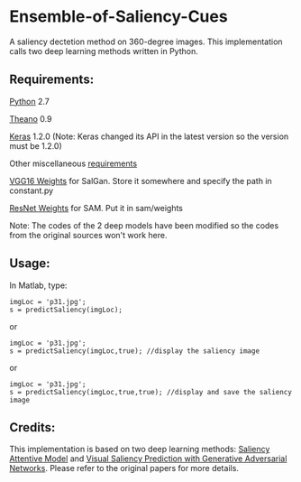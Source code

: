 # Ensemble-of-Saliency-Cues
A saliency dectetion method on 360-degree images.
This implementation calls two deep learning methods written in Python.

## Requirements:
[Python](https://www.python.org/download/releases/2.7/) 2.7

[Theano](http://deeplearning.net/software/theano/install_windows.html) 0.9

[Keras](https://keras.io/) 1.2.0 (Note: Keras changed its API in the latest version so the version must be 1.2.0)

Other miscellaneous [requirements](https://github.com/imatge-upc/saliency-salgan-2017/blob/master/requirements.txt)

[VGG16 Weights](https://s3.amazonaws.com/lasagne/recipes/pretrained/imagenet/vgg16.pkl) for SalGan. Store it somewhere and specify the path in constant.py

[ResNet Weights](https://github.com/marcellacornia/sam/releases/download/1.0/sam-resnet_salicon_weights.pkl) for SAM. Put it in sam/weights

Note: The codes of the 2 deep models have been modified so the codes from the original sources won't work here.
## Usage:
In Matlab, type:
```
imgLoc = 'p31.jpg';
s = predictSaliency(imgLoc);
```

or 
```
imgLoc = 'p31.jpg';
s = predictSaliency(imgLoc,true); //display the saliency image
```

or 
```
imgLoc = 'p31.jpg';
s = predictSaliency(imgLoc,true,true); //display and save the saliency image
```

## Credits:
This implementation is based on two deep learning methods: [Saliency Attentive Model](https://github.com/marcellacornia/sam) and [Visual Saliency Prediction with Generative Adversarial Networks](https://github.com/imatge-upc/saliency-salgan-2017). Please refer to the original papers for more details.

